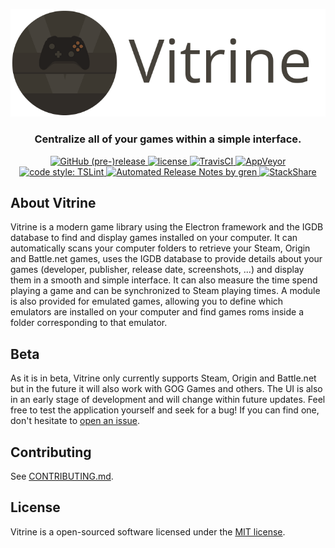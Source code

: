 <p align="center">
  <img src="https://raw.githubusercontent.com/paul-roman/vitrine-site/master/vitrine-banner.png" alt="Vitrine"/>
</p>

<h3 align="center">Centralize all of your games within a simple interface.</h3>

<p align="center">
  <a href="https://github.com/paul-roman/vitrine/releases">
    <img alt="GitHub (pre-)release" src="https://img.shields.io/github/release/paul-roman/vitrine/all.svg?style=flat-square">
  </a>
  <a href="https://github.com/paul-roman/vitrine/blob/master/LICENSE.md">
    <img alt="license" src="https://img.shields.io/github/license/paul-roman/vitrine.svg?style=flat-square">
  </a>
  <a href="https://travis-ci.org/paul-roman/vitrine">
    <img alt="TravisCI" src="https://img.shields.io/travis/paul-roman/vitrine/master.svg?style=flat-square&logo=travis">
  </a>
  <a href="https://ci.appveyor.com/project/paul-roman/vitrine">
    <img alt="AppVeyor" src="https://img.shields.io/appveyor/ci/paul-roman/vitrine/master.svg?style=flat-square&logo=appveyor">
  </a>
  <a href="https://palantir.github.io/tslint">
    <img alt="code style: TSLint" src="https://img.shields.io/badge/code%20style-tslint-ff69b4.svg?style=flat-square">
  </a>
  <a href="https://github-tools.github.io/github-release-notes">
    <img alt="Automated Release Notes by gren" src="https://img.shields.io/badge/%F0%9F%A4%96-release%20notes-00B2EE.svg?style=flat-square">
  </a>
  <a href="https://stackshare.io/paul-roman/vitrine">
    <img alt="StackShare" src="https://img.shields.io/badge/tech-stack-0690fa.svg?style=flat-square">
  </a>
</p>

## About Vitrine
Vitrine is a modern game library using the Electron framework and the IGDB database to find and display games installed on your computer.
It can automatically scans your computer folders to retrieve your Steam, Origin and Battle.net games, uses the IGDB database to provide details about your games (developer, publisher, release date, screenshots, ...) and display them in a smooth and simple interface.
It can also measure the time spend playing a game and can be synchronized to Steam playing times.
A module is also provided for emulated games, allowing you to define which emulators are installed on your computer and find games roms inside a folder corresponding to that emulator.

## Beta
As it is in beta, Vitrine only currently supports Steam, Origin and Battle.net but in the future it will also work with GOG Games and others.
The UI is also in an early stage of development and will change within future updates.
Feel free to test the application yourself and seek for a bug! If you can find one, don't hesitate to [open an issue](https://github.com/paul-roman/vitrine/issues/new).

## Contributing
See [CONTRIBUTING.md](.github/CONTRIBUTING.md).

## License
Vitrine is a open-sourced software licensed under the [MIT license](http://opensource.org/licenses/MIT).
